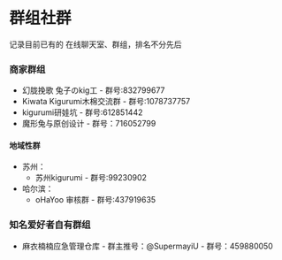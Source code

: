 # 群组社群

记录目前已有的 在线聊天室、群组，排名不分先后



### 商家群组

* 幻胧挽歌 兔子のkig工 - 群号:832799677
* Kiwata Kigurumi木棉交流群 - 群号:1078737757
* kigurumi研娃坑 - 群号:612851442
* 魔形兔与原创设计 - 群号：716052799

#### 地域性群

* 苏州：
  * 苏州kigurumi - 群号:99230902
* 哈尔滨：
  * oHaYoo 审核群 - 群号:437919635

### 知名爱好者自有群组

* 麻衣楠楠应急管理仓库 - 群主推号：@SupermayiU - 群号：459880050
